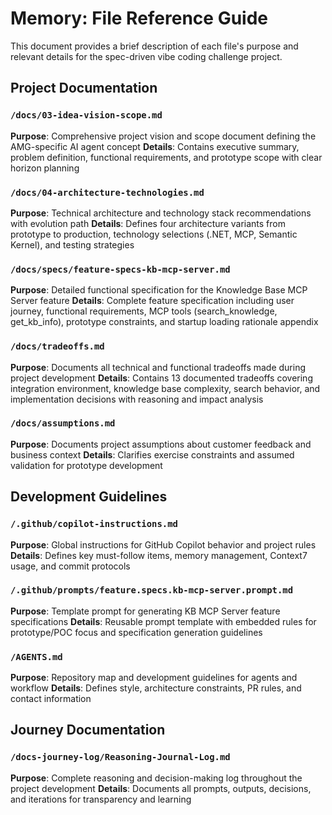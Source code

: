 # Memory: File Reference Guide

This document provides a brief description of each file's purpose and relevant details for the spec-driven vibe coding challenge project.

## Project Documentation

### `/docs/03-idea-vision-scope.md`
**Purpose**: Comprehensive project vision and scope document defining the AMG-specific AI agent concept
**Details**: Contains executive summary, problem definition, functional requirements, and prototype scope with clear horizon planning

### `/docs/04-architecture-technologies.md`  
**Purpose**: Technical architecture and technology stack recommendations with evolution path
**Details**: Defines four architecture variants from prototype to production, technology selections (.NET, MCP, Semantic Kernel), and testing strategies

### `/docs/specs/feature-specs-kb-mcp-server.md`
**Purpose**: Detailed functional specification for the Knowledge Base MCP Server feature
**Details**: Complete feature specification including user journey, functional requirements, MCP tools (search_knowledge, get_kb_info), prototype constraints, and startup loading rationale appendix

### `/docs/tradeoffs.md`
**Purpose**: Documents all technical and functional tradeoffs made during project development
**Details**: Contains 13 documented tradeoffs covering integration environment, knowledge base complexity, search behavior, and implementation decisions with reasoning and impact analysis

### `/docs/assumptions.md`
**Purpose**: Documents project assumptions about customer feedback and business context
**Details**: Clarifies exercise constraints and assumed validation for prototype development

## Development Guidelines

### `/.github/copilot-instructions.md`
**Purpose**: Global instructions for GitHub Copilot behavior and project rules
**Details**: Defines key must-follow items, memory management, Context7 usage, and commit protocols

### `/.github/prompts/feature.specs.kb-mcp-server.prompt.md`
**Purpose**: Template prompt for generating KB MCP Server feature specifications
**Details**: Reusable prompt template with embedded rules for prototype/POC focus and specification generation guidelines

### `/AGENTS.md`
**Purpose**: Repository map and development guidelines for agents and workflow
**Details**: Defines style, architecture constraints, PR rules, and contact information

## Journey Documentation

### `/docs-journey-log/Reasoning-Journal-Log.md`
**Purpose**: Complete reasoning and decision-making log throughout the project development
**Details**: Documents all prompts, outputs, decisions, and iterations for transparency and learning
